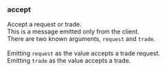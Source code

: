 ### accept
Accept a request or trade.<br>
This is a message emitted only from the client.<br>
There are two known arguments, `request` and `trade`.<br>
<br>
Emitting `request` as the value accepts a trade request.<br>
Emitting `trade` as the value accepts a trade.